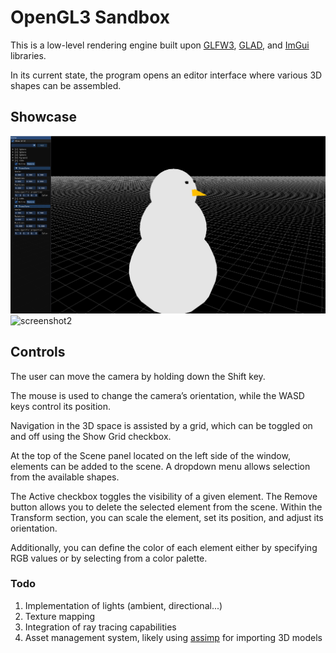 # OpenGL3 Sandbox

This is a low-level rendering engine built upon [GLFW3](https://www.glfw.org/), [GLAD](https://glad.dav1d.de/), and [ImGui](https://github.com/ocornut/imgui) libraries.

In its current state, the program opens an editor interface where various 3D shapes can be assembled.

## Showcase
![screenshot1](images/snowman2.png)
![screenshot2](images/kadarkcoka.gif)

## Controls

The user can move the camera by holding down the Shift key.

The mouse is used to change the camera’s orientation,
while the WASD keys control its position.

Navigation in the 3D space is assisted by a grid, which can be toggled on and off using the Show Grid checkbox.

At the top of the Scene panel located on the left side of the window, elements can be added to the scene.
A dropdown menu allows selection from the available shapes.

The Active checkbox toggles the visibility of a given element.
The Remove button allows you to delete the selected element from the scene.
Within the Transform section, you can scale the element, set its position, and adjust its orientation.

Additionally, you can define the color of each element either by specifying RGB values or by selecting from a color palette.

### Todo
1. Implementation of lights (ambient, directional...)
2. Texture mapping
3. Integration of ray tracing capabilities
4. Asset management system, likely using [assimp](https://github.com/assimp/assimp) for importing 3D models